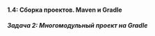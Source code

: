 #### 1.4: Сборка проектов. Maven и Gradle ####
##### Задача 2: Многомодульный проект на Gradle #####